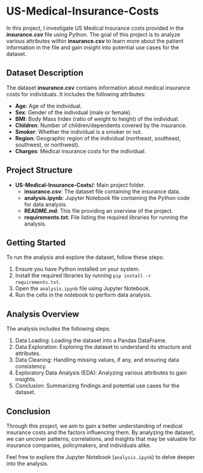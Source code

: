 # US-Medical-Insurance-Costs

In this project, I investigate US Medical Insurance costs provided in the **insurance.csv** file using Python. The goal of this project is to analyze various attributes within **insurance.csv** to learn more about the patient information in the file and gain insight into potential use cases for the dataset.

## Dataset Description

The dataset **insurance.csv** contains information about medical insurance costs for individuals. It includes the following attributes:

- **Age**: Age of the individual.
- **Sex**: Gender of the individual (male or female).
- **BMI**: Body Mass Index (ratio of weight to height) of the individual.
- **Children**: Number of children/dependents covered by the insurance.
- **Smoker**: Whether the individual is a smoker or not.
- **Region**: Geographic region of the individual (northeast, southeast, southwest, or northwest).
- **Charges**: Medical insurance costs for the individual.

## Project Structure

- **US-Medical-Insurance-Costs/**: Main project folder.
  - **insurance.csv**: The dataset file containing the insurance data.
  - **analysis.ipynb**: Jupyter Notebook file containing the Python code for data analysis.
  - **README.md**: This file providing an overview of the project.
  - **requirements.txt**: File listing the required libraries for running the analysis.

## Getting Started

To run the analysis and explore the dataset, follow these steps:

1. Ensure you have Python installed on your system.
2. Install the required libraries by running `pip install -r requirements.txt`.
3. Open the `analysis.ipynb` file using Jupyter Notebook.
4. Run the cells in the notebook to perform data analysis.

## Analysis Overview

The analysis includes the following steps:

1. Data Loading: Loading the dataset into a Pandas DataFrame.
2. Data Exploration: Exploring the dataset to understand its structure and attributes.
3. Data Cleaning: Handling missing values, if any, and ensuring data consistency.
4. Exploratory Data Analysis (EDA): Analyzing various attributes to gain insights.
5. Conclusion: Summarizing findings and potential use cases for the dataset.

## Conclusion

Through this project, we aim to gain a better understanding of medical insurance costs and the factors influencing them. By analyzing the dataset, we can uncover patterns, correlations, and insights that may be valuable for insurance companies, policymakers, and individuals alike.

Feel free to explore the Jupyter Notebook (`analysis.ipynb`) to delve deeper into the analysis.